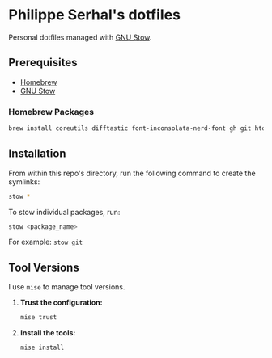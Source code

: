 # Philippe Serhal's dotfiles

Personal dotfiles managed with [GNU Stow](https://www.gnu.org/software/stow/).

## Prerequisites

- [Homebrew](https://brew.sh/)
- [GNU Stow](https://www.gnu.org/software/stow/)

### Homebrew Packages

```bash
brew install coreutils difftastic font-inconsolata-nerd-font gh git htop hub mise neovim ripgrep shellcheck stow the_silver_searcher tree-sitter wget
```

## Installation

From within this repo's directory, run the following command to create the symlinks:

```bash
stow *
```

To stow individual packages, run:

```bash
stow <package_name>
```

For example: `stow git`

## Tool Versions

I use `mise` to manage tool versions.

1.  **Trust the configuration:**

    ```bash
    mise trust
    ```

2.  **Install the tools:**

    ```bash
    mise install
    ```
